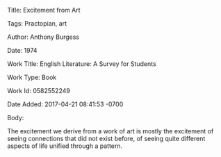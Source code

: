Title:  Excitement from Art

Tags:   Practopian, art

Author: Anthony Burgess

Date:   1974

Work Title: English Literature: A Survey for Students

Work Type: Book

Work Id: 0582552249

Date Added: 2017-04-21 08:41:53 -0700

Body: 

The excitement we derive from a work of art is mostly the excitement of seeing connections that did not exist before, of seeing quite different aspects of life unified through a pattern.

